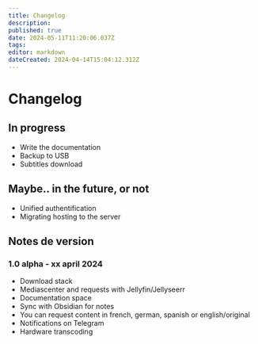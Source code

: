 ```yaml
---
title: Changelog
description: 
published: true
date: 2024-05-11T11:20:06.037Z
tags: 
editor: markdown
dateCreated: 2024-04-14T15:04:12.312Z
---
```


# Changelog

## In progress
- Write the documentation
- Backup to USB
- Subtitles download

## Maybe.. in the future, or not
- Unified authentification
- Migrating hosting to the server
## Notes de version

### 1.0 alpha - xx april 2024
- Download stack
- Mediascenter and requests with Jellyfin/Jellyseerr
- Documentation space
- Sync with Obsidian for notes
- You can request content in french, german, spanish or english/original
- Notifications on Telegram
- Hardware transcoding